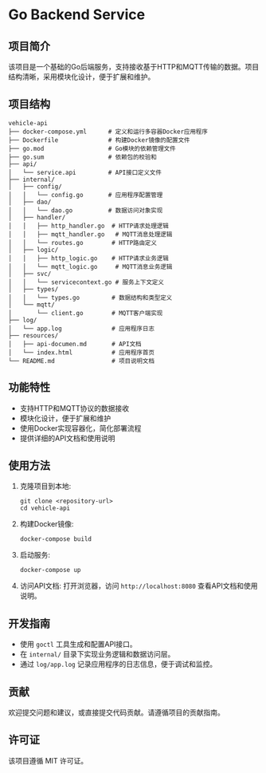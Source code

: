 # Go Backend Service

## 项目简介
该项目是一个基础的Go后端服务，支持接收基于HTTP和MQTT传输的数据。项目结构清晰，采用模块化设计，便于扩展和维护。

## 项目结构
```
vehicle-api
├── docker-compose.yml      # 定义和运行多容器Docker应用程序
├── Dockerfile              # 构建Docker镜像的配置文件
├── go.mod                  # Go模块的依赖管理文件
├── go.sum                  # 依赖包的校验和
├── api/
│   └── service.api         # API接口定义文件
├── internal/
│   ├── config/
│   │   └── config.go       # 应用程序配置管理
│   ├── dao/
│   │   └── dao.go          # 数据访问对象实现
│   ├── handler/
│   │   ├── http_handler.go  # HTTP请求处理逻辑
│   │   ├── mqtt_handler.go   # MQTT消息处理逻辑
│   │   └── routes.go        # HTTP路由定义
│   ├── logic/
│   │   ├── http_logic.go    # HTTP请求业务逻辑
│   │   └── mqtt_logic.go     # MQTT消息业务逻辑
│   ├── svc/
│   │   └── servicecontext.go # 服务上下文定义
│   ├── types/
│   │   └── types.go         # 数据结构和类型定义
│   └── mqtt/
│       └── client.go        # MQTT客户端实现
├── log/
│   └── app.log              # 应用程序日志
├── resources/
│   ├── api-documen.md       # API文档
│   └── index.html           # 应用程序首页
└── README.md                # 项目说明文档
```

## 功能特性
- 支持HTTP和MQTT协议的数据接收
- 模块化设计，便于扩展和维护
- 使用Docker实现容器化，简化部署流程
- 提供详细的API文档和使用说明

## 使用方法
1. 克隆项目到本地:
   ```
   git clone <repository-url>
   cd vehicle-api
   ```

2. 构建Docker镜像:
   ```
   docker-compose build
   ```

3. 启动服务:
   ```
   docker-compose up
   ```

4. 访问API文档:
   打开浏览器，访问 `http://localhost:8080` 查看API文档和使用说明。

## 开发指南
- 使用 `goctl` 工具生成和配置API接口。
- 在 `internal/` 目录下实现业务逻辑和数据访问层。
- 通过 `log/app.log` 记录应用程序的日志信息，便于调试和监控。

## 贡献
欢迎提交问题和建议，或直接提交代码贡献。请遵循项目的贡献指南。

## 许可证
该项目遵循 MIT 许可证。